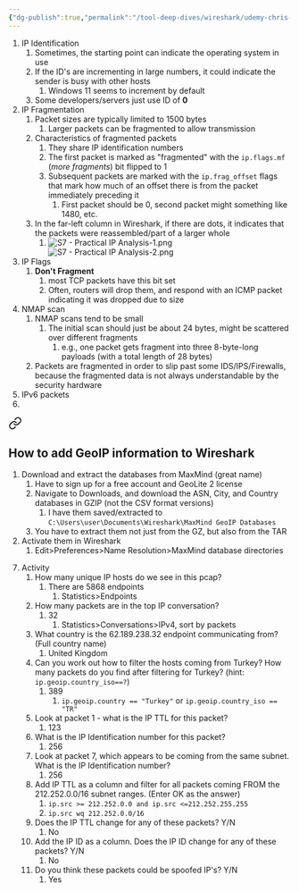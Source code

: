 ```yaml
---
{"dg-publish":true,"permalink":"/tool-deep-dives/wireshark/udemy-chris-greer/s07-practical-ip-analysis/"}
---
```


1. IP Identification
	1. Sometimes, the starting point can indicate the operating system in use
	2. If the ID's are incrementing in large numbers, it could indicate the sender is busy with other hosts
		1. Windows 11 seems to increment by default
	3. Some developers/servers just use ID of **0**
2. IP Fragmentation
	1. Packet sizes are typically limited to 1500 bytes
		1. Larger packets can be fragmented to allow transmission
	2. Characteristics of fragmented packets
		1. They share IP identification numbers
		2. The first packet is marked as "fragmented" with the `ip.flags.mf` (*more fragments*)  bit flipped to 1
		3. Subsequent packets are marked with the `ip.frag_offset` flags that mark how much of an offset there is from the packet immediately preceding it
			1. First packet should be 0, second packet might something like 1480, etc.
	3. In the far-left column in Wireshark, if there are dots, it indicates that the packets were reassembled/part of a larger whole
		1. ![S7 - Practical IP Analysis-1.png](/img/user/Attachments/S7%20-%20Practical%20IP%20Analysis-1.png)![S7 - Practical IP Analysis-2.png](/img/user/Attachments/S7%20-%20Practical%20IP%20Analysis-2.png)
3. IP Flags
	1. **Don't Fragment**
		1. most TCP packets have this bit set
		2. Often, routers will drop them, and respond with an ICMP packet indicating it was dropped due to size
4. NMAP scan
	1. NMAP scans tend to be small
		1. The initial scan should just be about 24 bytes, might be scattered over different fragments
			1. e.g., one packet gets fragment into three 8-byte-long payloads (with a total length of 28 bytes)
	2. Packets are fragmented in order to slip past some IDS/IPS/Firewalls, because the fragmented data is not always understandable by the security hardware
5. IPv6 packets
6. 
<div class="transclusion internal-embed is-loaded"><a class="markdown-embed-link" href="/tool-deep-dives/wireshark/guides/geo-ip-databases/#how-to-add-geo-ip-information-to-wireshark" aria-label="Open link"><svg xmlns="http://www.w3.org/2000/svg" width="24" height="24" viewBox="0 0 24 24" fill="none" stroke="currentColor" stroke-width="2" stroke-linecap="round" stroke-linejoin="round" class="svg-icon lucide-link"><path d="M10 13a5 5 0 0 0 7.54.54l3-3a5 5 0 0 0-7.07-7.07l-1.72 1.71"></path><path d="M14 11a5 5 0 0 0-7.54-.54l-3 3a5 5 0 0 0 7.07 7.07l1.71-1.71"></path></svg></a><div class="markdown-embed">



## How to add GeoIP information to Wireshark
1. Download and extract the databases from MaxMind (great name)
	1. Have to sign up for a free account and GeoLite 2 license
	2. Navigate to Downloads, and download the ASN, City, and Country databases in GZIP (not the CSV format versions)
		1. I have them saved/extracted to `C:\Users\user\Documents\Wireshark\MaxMind GeoIP Databases`
	3. You have to extract them not just from the GZ, but also from the TAR
2. Activate them in Wireshark
	1. Edit>Preferences>Name Resolution>MaxMind database directories

</div></div>

7. Activity
	1. How many unique IP hosts do we see in this pcap?
		1. There are 5868 endpoints
			1. Statistics>Endpoints
	2. How many packets are in the top IP conversation?
		1. 32
			1. Statistics>Conversations>IPv4, sort by packets
	3. What country is the 62.189.238.32 endpoint communicating from? (Full country name)
		1. United Kingdom
	4. Can you work out how to filter the hosts coming from Turkey? How many packets do you find after filtering for Turkey? (hint: `ip.geoip.country_iso==?`)
		1. 389
			1. `ip.geoip.country == "Turkey"` or `ip.geoip.country_iso == "TR"`
	5. Look at packet 1 - what is the IP TTL for this packet?
		1. 123
	6. What is the IP Identification number for this packet?
		1. 256
	7. Look at packet 7, which appears to be coming from the same subnet. What is the IP Identification number?
		1. 256
	8. Add IP TTL as a column and filter for all packets coming FROM the 212.252.0.0/16 subnet ranges. (Enter OK as the answer)
		1. `ip.src >= 212.252.0.0 and ip.src <=212.252.255.255`
		2. `ip.src wq 212.252.0.0/16`
	9. Does the IP TTL change for any of these packets? Y/N
		1. No
	10. Add the IP ID as a column. Does the IP ID change for any of these packets? Y/N
		1. No
	11. Do you think these packets could be spoofed IP's? Y/N
		1. Yes
